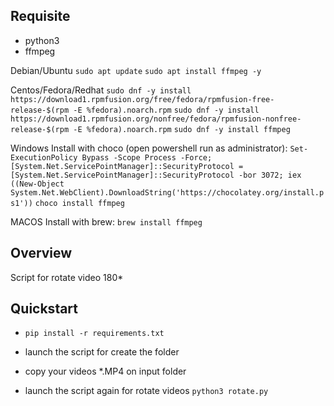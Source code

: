 ## Requisite 

- python3
- ffmpeg

Debian/Ubuntu
```sudo apt update```
```sudo apt install ffmpeg -y```

Centos/Fedora/Redhat
```sudo dnf -y install https://download1.rpmfusion.org/free/fedora/rpmfusion-free-release-$(rpm -E %fedora).noarch.rpm```
```sudo dnf -y install https://download1.rpmfusion.org/nonfree/fedora/rpmfusion-nonfree-release-$(rpm -E %fedora).noarch.rpm```
```sudo dnf -y install ffmpeg``` 

Windows
Install with choco (open powershell run as administrator):
```Set-ExecutionPolicy Bypass -Scope Process -Force; [System.Net.ServicePointManager]::SecurityProtocol = [System.Net.ServicePointManager]::SecurityProtocol -bor 3072; iex ((New-Object System.Net.WebClient).DownloadString('https://chocolatey.org/install.ps1'))```
```choco install ffmpeg```

MACOS
Install with brew:
```brew install ffmpeg```

## Overview

Script for rotate video 180*

## Quickstart

- ```pip install -r requirements.txt```

- launch the script for create the folder

- copy your videos *.MP4 on input folder

- launch the script again for rotate videos ```python3 rotate.py```